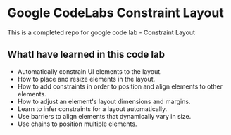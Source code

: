 # Google CodeLabs Constraint Layout

This is a completed repo for google code lab - Constraint Layout

<p align="center><img src="https://user-images.githubusercontent.com/54300222/87256106-8fad8780-c455-11ea-8b63-1792fd3fad1b.gif" height="400px"/></p>

## WhatI have learned in this code lab
* Automatically constrain UI elements to the layout.
* How to place and resize elements in the layout.
* How to add constraints in order to position and align elements to other elements.
* How to adjust an element's layout dimensions and margins.
* Learn to infer constraints for a layout automatically.
* Use barriers to align elements that dynamically vary in size.
* Use chains to position multiple elements.
